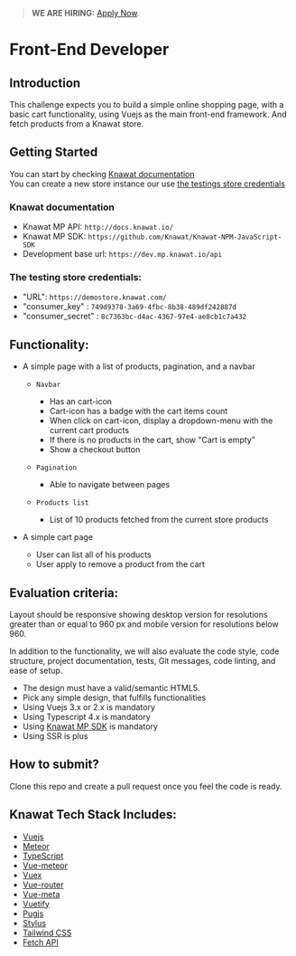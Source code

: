 > **WE ARE HIRING:** [Apply Now](https://www.knawat.com/career/).

# Front-End Developer

## Introduction

This challenge expects you to build a simple online shopping page, with a basic cart functionality, using Vuejs as the main front-end framework. And fetch products from a Knawat store.

## Getting Started

You can start by checking [Knawat documentation](#knawat-documentation) <br>
You can create a new store instance our use [the testings store credentials](#the-testing-store-credentials)

### Knawat documentation

- Knawat MP API: `http://docs.knawat.io/`
- Knawat MP SDK: `https://github.com/Knawat/Knawat-NPM-JavaScript-SDK`
- Development base url: `https://dev.mp.knawat.io/api`

### The testing store credentials:

- "URL": `https://demostore.knawat.com/`
- "consumer_key" : `749d9378-3a69-4fbc-8b38-489df242887d`
- "consumer_secret" : `8c7363bc-d4ac-4367-97e4-ae8cb1c7a432`

## Functionality:

- A simple page with a list of products, pagination, and a navbar
  - `Navbar`
    - Has an cart-icon
    - Cart-icon has a badge with the cart items count
    - When click on cart-icon, display a dropdown-menu with the current cart products
    - If there is no products in the cart, show "Cart is empty"
    - Show a checkout button

  - `Pagination`
    - Able to navigate between pages

  - `Products list`
    - List of 10 products fetched from the current store products

- A simple cart page
  - User can list all of his products
  - User apply to remove a product from the cart

## Evaluation criteria:

Layout should be responsive showing desktop version for resolutions greater than or equal to 960 px and mobile version for resolutions below 960.

In addition to the functionality, we will also evaluate the code style, code structure, project documentation, tests, Git messages, code linting, and ease of setup.

- The design must have a valid/semantic HTML5.
- Pick any simple design, that fulfills functionalities
- Using Vuejs 3.x or 2.x is mandatory
- Using Typescript 4.x is mandatory
- Using [Knawat MP SDK](https://github.com/Knawat/Knawat-NPM-JavaScript-SDK) is mandatory
- Using SSR is plus

## How to submit?

Clone this repo and create a pull request once you feel the code is ready.

## Knawat Tech Stack Includes:

- [Vuejs](https://vuejs.org/)
- [Meteor](https://www.meteor.com/)
- [TypeScript](https://github.com/microsoft/TypeScript)
- [Vue-meteor](https://github.com/meteor-vue/vue-meteor)
- [Vuex](https://vuex.vuejs.org/)
- [Vue-router](https://github.com/vuejs/vue-router)
- [Vue-meta](https://github.com/meteor-vue/vue-meteor/tree/master/packages/vue-ssr)
- [Vuetify](https://vuetifyjs.com/en/)
- [Pugjs](https://pugjs.org/)
- [Stylus](http://stylus-lang.com/)
- [Tailwind CSS](https://tailwindcss.com/)
- [Fetch API](https://developer.mozilla.org/en-US/docs/Web/API/Fetch_API/Using_Fetch)

